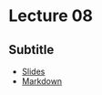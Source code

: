 # Lecture 08
## Subtitle
* [Slides](https://gitpitch.com/orlicekm/CsharpCourse/master?p=Lectures/Lecture08)  
* [Markdown](/Lectures/Lecture08/PITCHME.md)